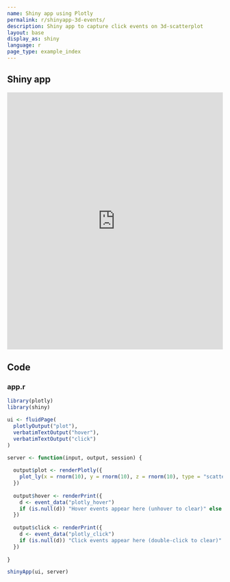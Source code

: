 ```yaml
---
name: Shiny app using Plotly
permalink: r/shinyapp-3d-events/
description: Shiny app to capture click events on 3d-scatterplot
layout: base
display_as: shiny
language: r
page_type: example_index
---
```

## Shiny app

<iframe src="https://plotly.shinyapps.io/3D-Events/" width="100%" height= "600" scrolling="no" seamless="seamless" style="border: none"></iframe>

## Code

### app.r

```r
library(plotly)
library(shiny)

ui <- fluidPage(
  plotlyOutput("plot"),
  verbatimTextOutput("hover"),
  verbatimTextOutput("click")
)

server <- function(input, output, session) {
  
  output$plot <- renderPlotly({
    plot_ly(x = rnorm(10), y = rnorm(10), z = rnorm(10), type = "scatter3d")
  })
  
  output$hover <- renderPrint({
    d <- event_data("plotly_hover")
    if (is.null(d)) "Hover events appear here (unhover to clear)" else d
  })
  
  output$click <- renderPrint({
    d <- event_data("plotly_click")
    if (is.null(d)) "Click events appear here (double-click to clear)" else d
  })
  
}

shinyApp(ui, server)
```
